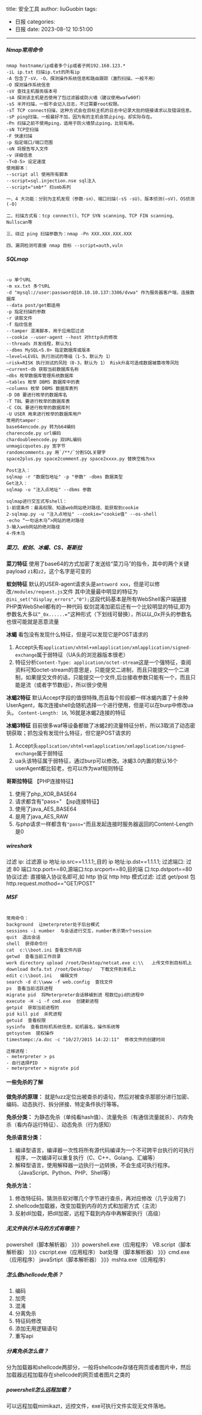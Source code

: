 title: 安全工具
author: liuGuobin
tags:
  - 日报
categories:
  - 日报
date: 2023-08-12 10:51:00
---
##### Nmap常用命令

```
nmap hostname/ip或者多个ip或者子网192.168.123.*
-iL ip.txt 扫描ip.txt的所有ip
-A 包含了-sV，-O，探测操作系统信息和路由跟踪（激烈扫描，一般不用）
-O 探测操作系统信息
-sV 查找主机服务版本号
-sA 探测该主机是否使用了包过滤器或防火墙（建议使用wafw00f）
-sS 半开扫描，一般不会记入日志，不过需要root权限。
-sT TCP connect扫描，这种方式会在目标主机的日志中记录大批的链接请求以及错误信息。
-sP ping扫描，一般最好不加，因为有的主机会禁止ping，却实际存在。
-Pn 扫描之前不使用ping，适用于防火墙禁止ping，比较有用。
-sN TCP空扫描
-F 快速扫描
-p 指定端口/端口范围
-oN 将报告写入文件
-v 详细信息
-T<0-5> 设定速度
使用脚本：
--script all 使用所有脚本
--script=sql.injection.nse sql注入
--script="smb*" 扫smb系列

一、4 大功能：分别为主机发现（参数-sn）、端口扫描(-sS -sU)、版本侦测(–sV)、OS侦测(-O)

二、扫描方式有：tcp connect()、TCP SYN scanning、TCP FIN scanning、Nullscan等

三、绕过 ping 扫描参数为：nmap -Pn XXX.XXX.XXX.XXX

四、漏洞检测可直接 nmap 目标 --script=auth,vuln
```

##### SQLmap
```

-u 单个URL 
-m xx.txt 多个URL
-d "mysql://user:password@10.10.10.137:3306/dvwa" 作为服务器客户端，连接数据库
--data post/get都适用
-p 指定扫描的参数
-r 读取文件
-f 指纹信息
--tamper 混淆脚本，用于应用层过滤
--cookie --user-agent --host 对http头的修改
--threads 并发线程，默认为1
--dbms MySQL<5.0> 指定数据库或版本
–level=LEVEL 执行测试的等级（1-5，默认为 1）
–risk=RISK 执行测试的风险（0-3，默认为 1） Risk升高可造成数据被篡改等风险
–current-db 获取当前数据库名称
–dbs 枚举数据库管理系统数据库
–tables 枚举 DBMS 数据库中的表
–columns 枚举 DBMS 数据库表列
-D DB 要进行枚举的数据库名
-T TBL 要进行枚举的数据库表
-C COL 要进行枚举的数据库列
-U USER 用来进行枚举的数据库用户
常用的tamper：
base64encode.py 转为b64编码
charencode.py url编码
chardoubleencode.py 双URL编码
unmagicquotes.py 宽字节
randomcomments.py 用`/**/`分割SQL关键字
space2plus.py space2comment.py space2xxxx.py 替换空格为xx

Post注入：
sqlmap -r "数据包地址" -p "参数" -dbms 数据类型
Get注入：
sqlmap -u "注入点地址" --dbms 参数

sqlmap进行交互式写shell：
1-前提条件：最高权限、知道web网站绝对路径、能获取到cookie
2-sqlmap.py -u "注入点地址" --cookie="cookie值" --os-shell
-echo “一句话木马”>网站的绝对路径
3-输入web网站的绝对路径
4-传木马
```

##### 菜刀、蚁剑、冰蝎、CS、哥斯拉
**菜刀特征**
使用了base64的方式加密了发送给“菜刀马”的指令，其中的两个关键payload `z1`和`z2`，这个名字是可变的

**蚁剑特征**
默认的USER-agent请求头是`antsword xxx`，但是可以修改`/modules/request.js`文件
其中流量最中明显的特征为`@ini_set("display_errors","0");`这段代码基本是所有WebShell客户端链接PHP类WebShell都有的一种代码
蚁剑混淆加密后还有一个比较明显的特征,即为参数名大多以`“_0x......=”`这种形式（下划线可替换），所以以_0x开头的参数名也很可能就是恶意流量

**冰蝎**
看包没有发现什么特征，但是可以发现它是POST请求的
1. Accept头有`application/xhtml+xmlapplication/xmlapplication/signed-exchange`属于弱特征（UA头的浏览器版本很老）
2. 特征分析`Content-Type: application/octet-stream`这是一个强特征，查阅资料可知octet-stream的意思是，只能提交二进制，而且只能提交一个二进制，如果提交文件的话，只能提交一个文件,后台接收参数只能有一个，而且只能是流（或者字节数组），所以很少使用

**冰蝎2特征**
默认Accept字段的值很特殊,而且每个阶段都一样冰蝎内置了十余种UserAgent，每次连接shell会随机选择一个进行使用，但是可以在burp中修改ua头。
`Content-Length: 16`, 16就是冰蝎2连接的特征

**冰蝎3特征**
目前很多waf等设备都做了冰蝎2的流量特征分析，所以3取消了动态密钥获取；抓包没有发现什么特征，但它是POST请求的
1. Accept头`application/xhtml+xmlapplication/xmlapplication/signed-exchange`属于弱特征
2. ua头该特征属于弱特征，通过burp可以修改。冰蝎3.0内置的默认16个userAgent都比较老，也可以作为waf规则特征

**哥斯拉特征**
【PHP连接特征】
1. 使用了php_XOR_BASE64
2. 请求都含有"pass="
【jsp连接特征】
1. 使用了java_AES_BASE64
2. 是用了java_AES_RAW
3. 与php请求一样都含有` "pass=" `而且发起连接时服务器返回的Content-Length是0

##### wireshark
过滤 ip:
过滤源 ip 地址:ip.src==1.1.1.1;,目的 ip 地址:ip.dst==1.1.1.1;
过滤端口:
过滤 80 端口:tcp.port==80,源端口:tcp.srcport==80,目的端
口:tcp.dstport==80
协议过滤:
直接输入协议名即可,如 http 协议 http
http 模式过滤:
过滤 get/post 包 http.request.mothod=="GET/POST"

##### MSF
```

常用命令：
background  让meterpreter处于后台模式
sessions -i number  与会话进行交互，number表示第n个session
quit  退出会话
shell  获得命令行
cat  c:\\boot.ini 查看文件内容
getwd  查看当前工作目录
work directory upload /root/Desktop/netcat.exe c:\\   上传文件到目标机上
download 0xfa.txt /root/Desktop/   下载文件到本机上
edit c:\\boot.ini   编辑文件
search -d d:\\www -f web.config  查找文件
ps  查看当前活跃进程
migrate pid  将Meterpreter会话移植到进 程数位pid的进程中
execute -H -i -f cmd.exe  创建新进程
getpid  获取当前进程的
pid kill pid  杀死进程
getuid  查看权限
sysinfo  查看目标机系统信息，如机器名，操作系统等
getsystem  提权操作
timestompc:/a.doc -c "10/27/2015 14:22:11"  修改文件的创建时间

迁移进程：
- meterpreter > ps
- 自行选择PID
- meterpreter > migrate pid
```

#### 一些免杀的了解
**做免杀的原理：**
就是fuzz定位出被查杀的语句，然后对被查杀那部分进行加密、编码、动态执行、拆分拼接、特定条件执行等等。

**免杀分类：**
为静态免杀（单纯看hash值）、流量免杀（有通信流量就杀）、内存免杀（看内存运行特征）、动态免杀（行为感知）

**免杀语言分类：**
1. 编译型语言，编译器一次性将所有源代码编译为一个不可跨平台执行的可执行程序，一次编译可以重复执行（C、C++、Golang、汇编等）
2. 解释型语言，使用解释器一边执行一边转换，不会生成可执行程序。（JavaScript、Python、PHP、Shell等）

**免杀方法：**
1. 修改特征码，猜测杀软对哪几个字节进行查杀，再对应修改（几乎没用了）
2. shellcode加载器，改变加载到内存的方式和加密方式（主流）
3. 反射dll加载，把dll加密，远程下载到内存中再解密执行（高级）

##### 无文件执行木马的方式有哪些？
powershell（脚本解析器） 》》》powershell.exe（应用程序）
VB.script（脚本解析器） 》》》cscript.exe（应用程序）
bat处理 （脚本解析器） 》》》cmd.exe（应用程序）
javaSrtipt（脚本解析器） 》》》mshta.exe（应用程序）

##### 怎么做shellcode免杀？
1. 编码
2. 加壳
3. 混淆
4. 分离免杀
5. 特征码修改
6. 添加无用逻辑语句
7. 重写api

##### 分离免杀怎么做？
分为加载器和shellcode两部分，一般将shellcode存储在网页或者图片中，然后加载器远程加载存在shellcode的网页或者图片之类的

##### powershell怎么远程加载？
可以远程加载mimikazt，远控文件，exe可执行文件实现无文件落地。